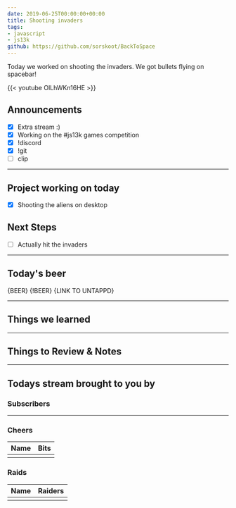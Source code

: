 ```yaml
---
date: 2019-06-25T00:00:00+00:00
title: Shooting invaders
tags:
- javascript
- js13k
github: https://github.com/sorskoot/BackToSpace
---
```


Today we worked on shooting the invaders. We got bullets flying on spacebar!

{{< youtube OlLhWKn16HE >}}

<!--more-->

## Announcements

- [X] Extra stream :)
- [X] Working on the #js13k games competition
- [X] !discord
- [X] !git
- [ ] clip

---

## Project working on today

- [X] Shooting the aliens on desktop

## Next Steps

- [ ] Actually hit the invaders

---

## Today's beer

{BEER} {!BEER}
{LINK TO UNTAPPD}

---

## Things we learned

---

## Things to Review & Notes

---

## Todays stream brought to you by

### Subscribers

---

### Cheers

| Name | Bits |
| --- | --- |
|   |   |

### Raids

| Name | Raiders |
| --- | --- |
|   |   |
